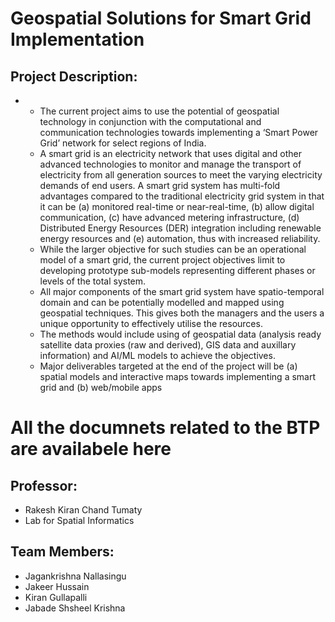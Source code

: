 # Geospatial Solutions for Smart Grid Implementation

## Project Description:
-
    - The current project aims to use the potential of geospatial technology in conjunction with the computational and communication technologies towards implementing a ‘Smart Power Grid’ network for select regions of India.
    - A smart grid is an electricity network that uses digital and other advanced technologies to monitor and manage the transport of electricity from all generation sources to meet the varying electricity demands of end users. A smart grid system has multi-fold advantages compared to the traditional electricity grid system in that it can be (a) monitored real-time or near-real-time, (b) allow digital communication, (c) have advanced metering infrastructure, (d) Distributed Energy Resources (DER) integration including renewable energy resources and (e) automation, thus with increased reliability.
    - While the larger objective for such studies can be an operational model of a smart grid, the current project objectives limit to developing prototype sub-models representing different phases or levels of the total system.
    - All major components of the smart grid system have spatio-temporal domain and can be potentially modelled and mapped using geospatial techniques. This gives both the managers and the users a unique opportunity to effectively utilise the resources.
    - The methods would include using of geospatial data (analysis ready satellite data proxies (raw and derived), GIS data and auxillary information) and AI/ML models to achieve the objectives.
    - Major deliverables targeted at the end of the project will be (a) spatial models and interactive maps towards implementing a smart grid and (b) web/mobile apps
  
# All the documnets related to the BTP are availabele here

## Professor:
 - Rakesh Kiran Chand Tumaty
 - Lab for Spatial Informatics

## Team Members:
 - Jagankrishna Nallasingu
 - Jakeer Hussain
 - Kiran Gullapalli
 - Jabade Shsheel Krishna
 
